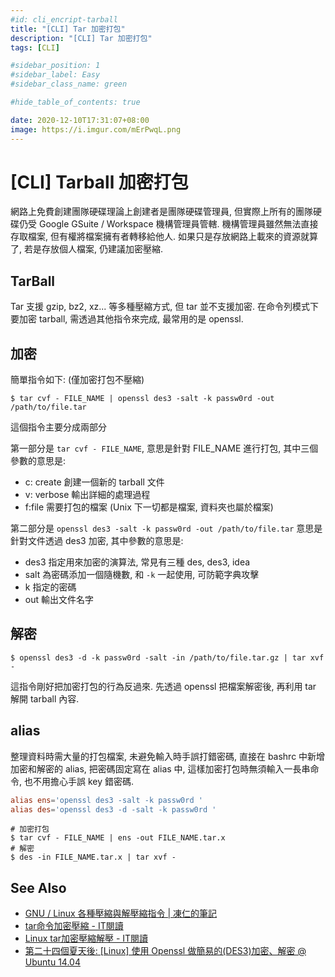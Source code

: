 ```yaml
---
#id: cli_encript-tarball
title: "[CLI] Tar 加密打包"
description: "[CLI] Tar 加密打包"
tags: [CLI]

#sidebar_position: 1
#sidebar_label: Easy
#sidebar_class_name: green

#hide_table_of_contents: true

date: 2020-12-10T17:31:07+08:00
image: https://i.imgur.com/mErPwqL.png
---
```


[CLI] Tarball 加密打包
=====================

網路上免費創建團隊硬碟理論上創建者是團隊硬碟管理員, 
但實際上所有的團隊硬碟仍受 Google GSuite / Workspace 機構管理員管轄.
機構管理員雖然無法直接存取檔案, 但有權將檔案擁有者轉移給他人.
如果只是存放網路上載來的資源就算了, 若是存放個人檔案, 仍建議加密壓縮.


TarBall
-------

Tar 支援 gzip, bz2, xz... 等多種壓縮方式, 但 tar 並不支援加密.
在命令列模式下要加密 tarball, 需透過其他指令來完成, 最常用的是 openssl.


加密
---

簡單指令如下: (僅加密打包不壓縮)
``` shell
$ tar cvf - FILE_NAME | openssl des3 -salt -k passw0rd -out /path/to/file.tar
```

這個指令主要分成兩部分  

第一部分是 `tar cvf - FILE_NAME`, 意思是針對 FILE_NAME 進行打包, 
其中三個參數的意思是:
-   c: create 創建一個新的 tarball 文件
-   v: verbose 輸出詳細的處理過程
-   f:file 需要打包的檔案 (Unix 下一切都是檔案, 資料夾也屬於檔案)

第二部分是 `openssl des3 -salt -k passw0rd -out /path/to/file.tar`
意思是針對文件透過 des3 加密, 其中參數的意思是:
-   des3 指定用來加密的演算法, 常見有三種 des, des3, idea
-   salt 為密碼添加一個隨機數, 和 `-k` 一起使用, 可防範字典攻擊
-   k 指定的密碼
-   out 輸出文件名字


解密
---

``` shell
$ openssl des3 -d -k passw0rd -salt -in /path/to/file.tar.gz | tar xvf -
```

這指令剛好把加密打包的行為反過來. 先透過 openssl 把檔案解密後, 再利用 tar 解開 tarball 內容.


alias
-----

整理資料時需大量的打包檔案, 未避免輸入時手誤打錯密碼, 
直接在 bashrc 中新增加密和解密的 alias, 把密碼固定寫在 alias 中, 
這樣加密打包時無須輸入一長串命令, 也不用擔心手誤 key 錯密碼.

``` sh.rc
alias ens='openssl des3 -salt -k passw0rd '
alias des='openssl des3 -d -salt -k passw0rd '
```
``` shell
# 加密打包
$ tar cvf - FILE_NAME | ens -out FILE_NAME.tar.x
# 解密
$ des -in FILE_NAME.tar.x | tar xvf -
```


See Also
--------

- [GNU / Linux 各種壓縮與解壓縮指令 | 凍仁的筆記](http://note.drx.tw/2008/04/command.html)
- [tar命令加密壓縮 - IT閱讀](https://www.itread01.com/content/1551377067.html)
- [Linux tar加密壓縮解壓 - IT閱讀](https://www.itread01.com/content/1547949421.html)
- [第二十四個夏天後: [Linux] 使用 Openssl 做簡易的(DES3)加密、解密 @ Ubuntu 14.04](http://blog.changyy.org/2014/06/linux-openssl-des3-ubuntu-1404.html)
